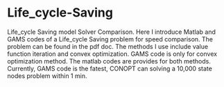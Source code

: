 # Life_cycle-Saving
Life_cycle Saving model Solver Comparison.
Here I introduce Matlab and GAMS codes of a Life_cycle Saving problem for speed comparison.
The problem can be found in the pdf doc. 
The methods I use include value function iteration and convex optimization.
GAMS code is only for convex optimization method. The matlab codes are provides for both methods.
Currently, GAMS code is the fatest, CONOPT can solving a 10,000 state nodes problem within 1 min.
